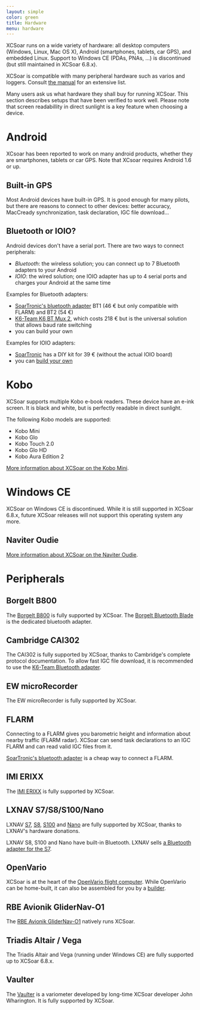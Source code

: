 ```yaml
---
layout: simple
color: green
title: Hardware
menu: hardware
---
```


XCSoar runs on a wide variety of hardware: all desktop computers
(Windows, Linux, Mac OS X), Android (smartphones, tablets, car GPS), and embedded Linux.
Support to Windows CE (PDAs, PNAs, ...) is discontinued (but still maintained in XCSoar 6.8.x). 

XCSoar is compatible with many peripheral hardware such as varios and
loggers. Consult [the manual](/discover/manual.html) for an extensive
list.

Many users ask us what hardware they shall buy for running XCSoar.
This section describes setups that have been verified to work well.
Please note that screen readabillity in direct sunlight is a key feature when choosing a device.

# Android

XCsoar has been reported to work on many android products, whether they are smartphones, tablets or car GPS.
Note that XCsoar requires Android 1.6 or up.

## Built-in GPS
Most Android devices have built-in GPS. It is good enough for many pilots,
but there are reasons to connect to other devices: better accuracy,
MacCready synchronization, task declaration, IGC file download...

## Bluetooth or IOIO?
Android devices don't have a serial port. There are two ways to
connect peripherals:

- *Bluetooth*: the wireless solution; you can connect up to 7
  Bluetooth adapters to your Android
- *IOIO*: the wired solution; one IOIO adapter has up to 4 serial
  ports and charges your Android at the same time

Examples for Bluetooth adapters:

- [SoarTronic's bluetooth adapter](http://www.soartronic.net/products) BT1 (46 € but only compatible with FLARM) and BT2 (54 €)
- [K6-Team K6 BT Mux 2](https://www.k6-team.de/K6-Bt-Mux-2-NMEA-Multiplexer-mit-Bluetooth), which costs 218
  € but is the universal solution that allows baud rate switching
- you can build your own

Examples for IOIO adapters:

- [SoarTronic](http://www.soartronic.net/products) has a DIY kit for 39 €
  (without the actual IOIO board)
- you can [build your own](https://github.com/ytai/ioio/wiki)

# Kobo

XCSoar supports multiple Kobo e-book readers. These device have an e-ink screen.
It is black and white, but is perfectly readable in direct sunlight.

The following Kobo models are supported:

- Kobo Mini
- Kobo Glo
- Kobo Touch 2.0
- Kobo Glo HD
- Kobo Aura Edition 2

[More information about XCSoar on the Kobo Mini](http://max.kellermann.name/projects/xcsoar/kobo.html).

# Windows CE

XCSoar on Windows CE is discontinued. While it is still supported in XCSoar 6.8.x,  future XCSoar releases will not support this operating system any more.

## Naviter Oudie
[More information about XCSoar on the Naviter Oudie](oudie.html).

# Peripherals

## Borgelt B800
The [Borgelt B800](http://www.borgeltinstruments.com/?page_id=48) is fully supported by XCSoar.
The [Borgelt Bluetooth Blade](http://www.borgeltinstruments.com/?page_id=156) is the dedicated bluetooth adapter.

## Cambridge CAI302
The CAI302 is fully supported by XCSoar, thanks to Cambridge's
complete protocol documentation. To allow fast IGC file download, it
is recommended to use the [K6-Team Bluetooth adapter](https://www.k6-team.de/K6-Bt-Mux-2-NMEA-Multiplexer-mit-Bluetooth).

## EW microRecorder
The EW microRecorder is fully supported by XCSoar.

## FLARM
Connecting to a FLARM gives you barometric height and information
about nearby traffic (FLARM radar). XCSoar can send task declarations
to an IGC FLARM and can read valid IGC files from it.

[SoarTronic's bluetooth adapter](http://www.soartronic.net/products) is a
cheap way to connect a FLARM.

## IMI ERIXX
The [IMI ERIXX](http://www.imi-gliding.com/products/erixx-flight-recorder.html) is fully supported by XCSoar.

## LXNAV S7/S8/S100/Nano
LXNAV [S7](https://www.lxnav.nl/v7.html), [S8](https://www.lxnav.nl/s8.html),
[S100](https://www.lxnav.nl/s100.html) and [Nano](http://www.lxnav.com/products/nano.html) are fully
supported by XCSoar, thanks to LXNAV's hardware donations.

LXNAV S8, S100 and Nano have built-in Bluetooth.
LXNAV sells [a Bluetooth adapter for the S7](https://gliding.lxnav.com/products/s7-s8-s80-bluetooth-module/).

## OpenVario
XCSoar is at the heart of the [OpenVario flight computer](https://www.openvario.org/doku.php).
While OpenVario can be home-built, it can also be assembled for you by a [builder](https://www.openvario.org/doku.php?id=builders:top).

## RBE Avionik GliderNav-O1
The [RBE Avionik GliderNav-O1](https://rbe-avionik.de/index.php/produkte/biofeet-erfahrungen) natively runs XCSoar.

## Triadis Altair / Vega
The Triadis Altair and Vega (running under Windows CE) are fully supported up to XCSoar 6.8.x.

## Vaulter
The [Vaulter](https://rbe-avionik.de/index.php/produkte/vaulter) is a variometer
developed by long-time XCSoar developer
John Wharington. It is
fully supported by XCSoar.
